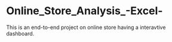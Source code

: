 # Online_Store_Analysis_-Excel-

This is an end-to-end project on online store having a interavtive dashboard.
